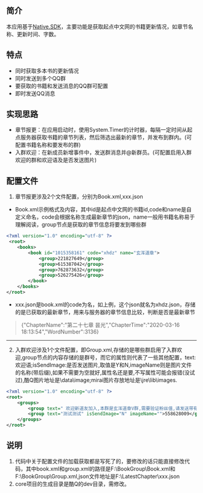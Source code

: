 ## 简介

本应用基于[Native.SDK](https://github.com/Jie2GG/Native.Framework)，主要功能是获取起点中文网的书籍更新情况，如章节名称、更新时间、字数。

## 特点

* 同时获取多本书的更新情况
* 同时发送到多个QQ群
* 要获取的书籍和发送消息的QQ群可配置
* 即时发送QQ消息

## 实现思路
* 章节报更：在应用启动时，使用System.Timer的计时器，每隔一定时间从起点服务器获取书籍的章节列表，然后筛选出最新的章节，并发布到群内。(可配置书籍名称和要发布的群)
* 入群欢迎：在新成员新增事件中，发送群消息并@新群员。(可配置启用入群欢迎的群和欢迎语及是否发送图片)

## 配置文件

1. 章节报更涉及2个文件配置，分别为Book.xml,xxx.json
* Book.xml示例格式及内容，其中id是起点中文网的书籍id,code和name是自定义命名，code会根据名称生成最新章节的json，name一般用书籍名称易于理解阅读，group节点是获取的章节信息将要发到哪些群
```xml
<?xml version="1.0" encoding="utf-8" ?>
 <root>
    <books>
		<book id="1015358161" code="xhdz" name="玄浑道章">
			<group>221827649</group>
			<group>615387042</group>
			<group>762873632</group>
			<group>526275426</group>
		</book>		
	</books>
</root>
```

* xxx.json是book.xml的code为名，如上例，这个json就名为xhdz.json，存储的是已获取的最新章节，用来与服务器的章节信息比较，判断是否是最新章节
> {"ChapterName":"第二十七章 昙光","ChapterTime":"2020-03-16 18:13:54","WordNumber":3136}
---
2. 入群欢迎涉及1个文件配置，即Group.xml,存储的是哪些群启用了入群欢迎,group节点的内容存储的是群号，而它的属性则代表了一些其他配置，text:欢迎语;isSendImage:是否发送图片,取值是Y和N,imageName则是图片文件的名称(带后缀),如果不需要为空就好,属性名还是要,不写属性可能会报错(没试过),酷Q图片地址是\data\image;mirai图片存放地址是\jre\lib\images.
```xml 
<?xml version="1.0" encoding="utf-8" ?>
<root>
    <groups>
		<group text=" 欢迎新道友加入,本群是玄浑道章V群,需要验证粉丝值,请发送带有ID的粉丝值截图在群里,谢谢！ 如何查看带有ID的粉丝值截图如下：" isSendImage="Y" imageName="fensizhi.png">615387042</group>
		<group text="测试测试" isSendImage="N" imageName="">558628009</group>
	</groups>
</root>
```

## 说明
1. 代码中关于配置文件的加载获取都是写死了的，要修改的话只能直接修改代码，其中book.xml和group.xml的路径是F:\BookGroup\Book.xml和F:\BookGroup\Group.xml,json文件地址是F:\LatestChapter\xxx.json
2. core项目的生成目录是酷Q的dev目录，需修改。
